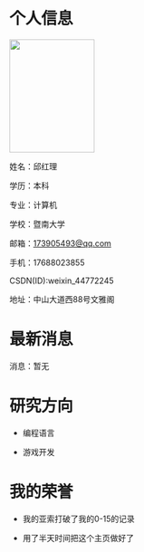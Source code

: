 # 个人信息
  
<img src="https://Latepen.github.io/meme.jpg" width = "150" height = "200" />  
   
姓名：邱红理

学历：本科

专业：计算机

学校：暨南大学

邮箱：173905493@qq.com

手机：17688023855

CSDN(ID):weixin_44772245

地址：中山大道西88号文雅阁 

# 最新消息

消息：暂无

# 研究方向

- 编程语言

- 游戏开发

# 我的荣誉

- 我的亚索打破了我的0-15的记录

- 用了半天时间把这个主页做好了
